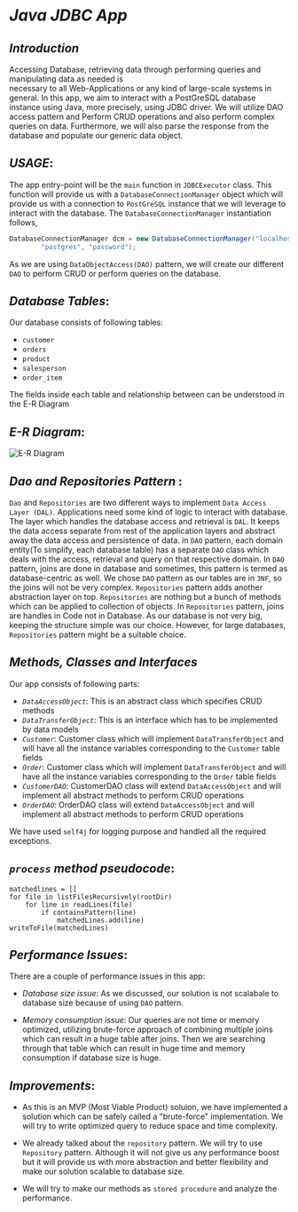 # ***Java JDBC App***
 
 ## ***Introduction***
 Accessing Database, retrieving data through performing queries and manipulating data as needed is  
 necessary to all Web-Applications or any kind of large-scale systems in general. In this app, 
 we aim to interact with a PostGreSQL database instance using Java, more precisely, using JDBC driver.
 We will utilize DAO access pattern and Perform CRUD operations and also perform complex queries on 
 data. Furthermore, we will also parse the response from the database and populate our generic 
 data object. 

## ***USAGE***:

The app entry-point will be the `main` function in `JDBCExecutor` class. This function will
provide us with a `DatabaseConnectionManager` object which will provide us with a connection to
`PostGreSQL` instance that we will leverage to interact with the database. The 
`DatabaseConnectionManager` instantiation follows,

````java
DatabaseConnectionManager dcm = new DatabaseConnectionManager("localhost", "hplussport",
        "postgres", "password");
````

As we are using `DataObjectAccess(DAO)` pattern, we will create our different `DAO` to perform
CRUD or perform queries on the database.

## ***Database Tables***:
Our database consists of following tables:
* `customer`
* `orders`
* `product`
* `salesperson`
* `order_item`

The fields inside each table and relationship between can be understood in the E-R
Diagram

## ***E-R Diagram***:
![E-R Diagram](./assets/jdbc_er.png_)

## ***Dao and Repositories Pattern*** :
`Dao` and `Repositories` are two different ways to implement `Data Access Layer (DAL)`. Applications
need some kind of logic to interact with database. The layer which handles the database access 
and retrieval is `DAL`. It keeps the data access separate from rest of the application layers
and abstract away the data access and persistence of data. in `DAO` pattern, each domain
entity(To simplify, each database table) has a separate `DAO` class which deals with the access,
retrieval and query on that respective domain. In `DAO` pattern, joins are done in database and
sometimes, this pattern is termed as database-centric as well. We chose `DAO` pattern as our tables
are in `3NF`, so the joins will not be very complex. `Repositories` pattern adds another 
abstraction layer on top. `Repositories` are nothing but a bunch of methods which can be 
applied to collection of objects. In `Repositories` pattern, joins are handles in Code not in 
Database. As our database is not very big, keeping the structure simple was our choice. However,
for large databases, `Repositories` pattern might be a suitable choice. 

## ***Methods, Classes and Interfaces***

Our app consists of following parts:

  * *`DataAccessObject`*: This is an abstract class which specifies CRUD methods
 * *`DataTransferObject`*: This is an interface which has to be implemented by data
 models
 * *`Customer`*: Customer class which will implement `DataTransferObject` and will
 have all the instance variables corresponding to the `Customer` table fields
 * *`Order`*: Customer class which will implement `DataTransferObject` and will
  have all the instance variables corresponding to the `Order` table fields
  * *`CustomerDAO`*: CustomerDAO class will extend `DataAccessObject` and will
  implement all abstract methods to perform CRUD operations
  * *`OrderDAO`*: OrderDAO class will extend `DataAccessObject` and will
    implement all abstract methods to perform CRUD operations 
      
We have used `self4j` for logging purpose and handled all the required exceptions.

## ***`process` method pseudocode***:
````
matchedlines = []
for file in listFilesRecursively(rootDir)
    for line in readLines(file)
        if containsPattern(line)
            matchedLines.add(line)
writeToFile(matchedLines)                
````

## ***Performance Issues***:

There are a couple of performance issues in this app:

* *Database size issue*: As we discussed, our solution is not scalabale to database size
because of using `DAO` pattern.

* *Memory consumption issue*: Our queries are not time or memory optimized, utilizing 
brute-force approach of combining multiple joins which can result in a huge table after 
joins. Then we are searching through that table which can result in huge time and memory 
consumption if database size is huge.

## ***Improvements***:

* As this is an MVP (Most Viable Product) soluion, we have implemented a solution which can be
safely called a "brute-force" implementation. We will try to write optimized query to reduce
space and time complexity.

* We already talked about the `repository` pattern. We will try to use `Repository` pattern.
Although it will not give us any performance boost but it will provide us with more 
abstraction and better flexibility and make our solution scalable to database size.

* We will try to make our methods as `stored procedure` and analyze the performance. 


